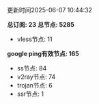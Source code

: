 更新时间2025-06-07 10:44:32

**总订阅: 23**
**总节点: 5285**
- vless节点: 11

**google ping有效节点: 165**
- ss节点: 84
- v2ray节点: 74
- trojan节点: 6
- ssr节点: 1
